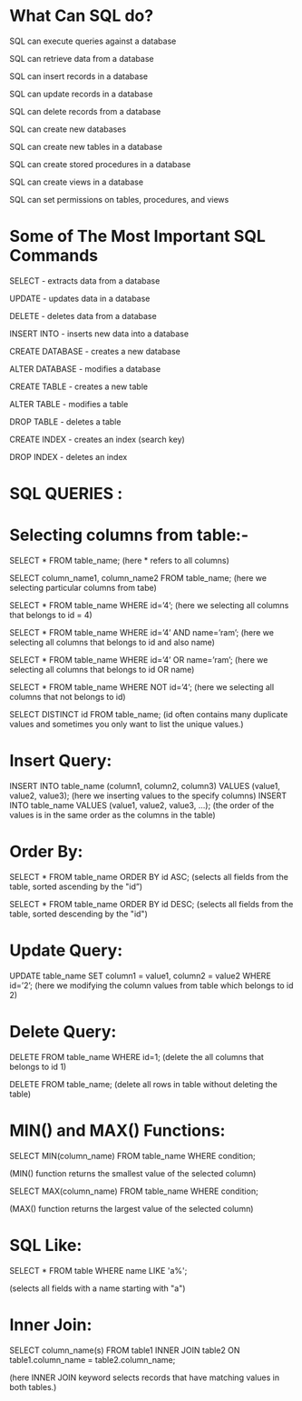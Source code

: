 What Can SQL do?
=================

SQL can execute queries against a database

SQL can retrieve data from a database

SQL can insert records in a database

SQL can update records in a database

SQL can delete records from a database

SQL can create new databases

SQL can create new tables in a database

SQL can create stored procedures in a database

SQL can create views in a database

SQL can set permissions on tables, procedures, and views


Some of The Most Important SQL Commands
=======================================
SELECT - extracts data from a database

UPDATE - updates data in a database

DELETE - deletes data from a database

INSERT INTO - inserts new data into a database

CREATE DATABASE - creates a new database

ALTER DATABASE - modifies a database

CREATE TABLE - creates a new table

ALTER TABLE - modifies a table

DROP TABLE - deletes a table

CREATE INDEX - creates an index (search key)

DROP INDEX - deletes an index


SQL QUERIES :
============
Selecting columns from table:-
=============================
SELECT * FROM table_name;		(here * refers to all columns)

SELECT column_name1, column_name2 FROM table_name;	(here we selecting particular columns from tabe) 

SELECT * FROM table_name WHERE id=’4’; (here we selecting all columns that belongs to id = 4)

SELECT * FROM table_name WHERE id=’4’ AND name=’ram’; (here we selecting all columns that belongs to id and also name)

SELECT * FROM table_name WHERE id=’4’ OR name=’ram’; (here we selecting all columns that belongs to id OR name)

SELECT * FROM table_name WHERE NOT id=’4’; (here we selecting all columns that not belongs to id)

SELECT DISTINCT id FROM table_name;		(id often contains many duplicate values and sometimes you only want to list the unique values.)

Insert Query:
=============
INSERT INTO table_name (column1, column2, column3) VALUES (value1, value2, value3);	(here we inserting values to the specify columns)
INSERT INTO table_name VALUES (value1, value2, value3, ...);
(the order of the values is in the same order as the columns in the table)

Order By:
=========
SELECT * FROM table_name ORDER BY id ASC; 	(selects all fields from the table, sorted ascending by the "id”)

SELECT * FROM table_name ORDER BY id DESC;	(selects all fields from the table, sorted descending by the "id")

Update Query:
=============
UPDATE table_name SET column1 = value1, column2 = value2 WHERE id=’2’;
(here we modifying the column values from table which belongs to id 2)



Delete Query:
==============
DELETE FROM table_name WHERE id=1;	(delete the all columns that belongs to id 1)

DELETE FROM table_name;		(delete all rows in table without deleting the table)
	
MIN() and MAX() Functions:
==========================
SELECT MIN(column_name) FROM table_name WHERE condition;

(MIN() function returns the smallest value of the selected column)

SELECT MAX(column_name) FROM table_name WHERE condition;

(MAX() function returns the largest value of the selected column)

SQL Like:
===========
SELECT * FROM table WHERE name LIKE 'a%';

(selects all fields with a name starting with "a")

Inner Join:
============
SELECT column_name(s) FROM table1 INNER JOIN table2 ON table1.column_name = table2.column_name;

(here INNER JOIN keyword selects records that have matching values in both tables.)

